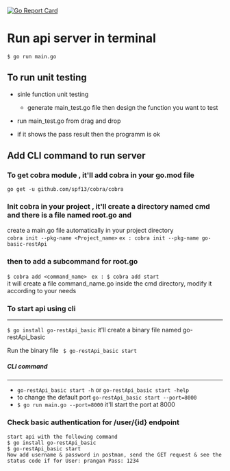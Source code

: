 [![Go Report Card](https://goreportcard.com/badge/github.com/wgliang/logcool)](https://goreportcard.com/report/github.com/wgliang/logcool)
# Run api server in terminal

```$ go run main.go```
## To run unit testing

   * sinle function unit testing
        * generate main_test.go file then design the function you want to test
    
   * run main_test.go from drag and drop
   * if it shows the pass result then the programm is ok




## Add CLI command to run server

### To get cobra module , it'll add cobra in your go.mod file

```go get -u github.com/spf13/cobra/cobra```
### Init cobra in your project , it'll create a directory named cmd and there is a file named root.go and<br>
create a main.go file automatically in your project directory</br>
```cobra init --pkg-name <Project_name>```
```ex : cobra init --pkg-name go-basic-restApi```

### then to add a subcommand for root.go
```$ cobra add <command_name>```  ``` ex : $ cobra add start``` </br>
it will create a file command_name.go inside the cmd directory, modify it according to your needs


### To start api using cli
___
```$ go install go-restApi_basic```
it'll create a binary file named go-restApi_basic</br>

Run the binary file ``` $ go-restApi_basic start```
##### CLI command
___
* ```go-restApi_basic start -h``` or ```go-restApi_basic start -help```
* to change the default port  ```go-restApi_basic start --port=8000```
* ```$ go run main.go --port=8000``` it'll start the port at 8000





### Check basic authentication for /user/{id} endpoint
```
start api with the following command
$ go install go-restApi_basic
$ go-restApi_basic start
Now add username & password in postman, send the GET request & see the status code if for User: prangan Pass: 1234
```
